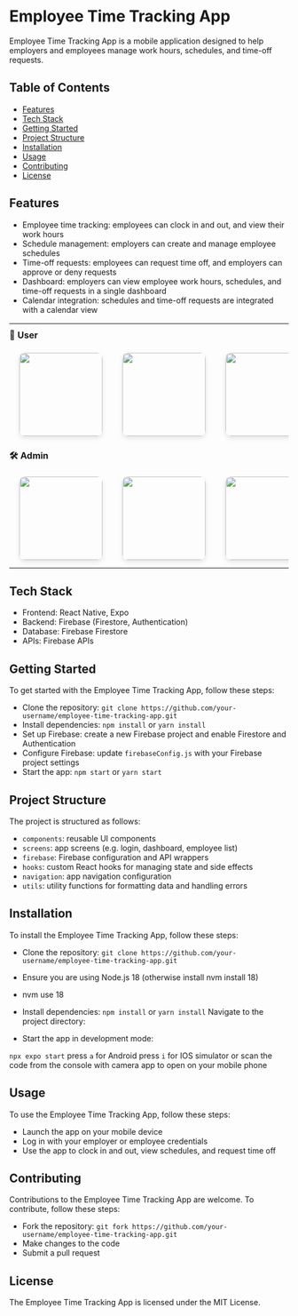# Employee Time Tracking App

Employee Time Tracking App is a mobile application designed to help employers and employees manage work hours, schedules, and time-off requests.

## Table of Contents

- [Features](#features)
- [Tech Stack](#tech-stack)
- [Getting Started](#getting-started)
- [Project Structure](#project-structure)
- [Installation](#installation)
- [Usage](#usage)
- [Contributing](#contributing)
- [License](#license)

## Features

- Employee time tracking: employees can clock in and out, and view their work hours
- Schedule management: employers can create and manage employee schedules
- Time-off requests: employees can request time off, and employers can approve or deny requests
- Dashboard: employers can view employee work hours, schedules, and time-off requests in a single dashboard
- Calendar integration: schedules and time-off requests are integrated with a calendar view


<table>
  <!-- Header Row: User -->
  <tr>
    <td colspan="4" align="left" style="font-weight: bold; font-size: 16px; padding: 10px 0;">👤 User</td>
  </tr>
  <tr>
    <td align="center">
      <img src="https://github.com/user-attachments/assets/11543a44-f604-49b7-940b-cf8a402e84a4" width="150" style="border-radius: 10px; margin: 10px; box-shadow: 0 4px 8px rgba(0,0,0,0.1);" />
    </td>
    <td align="center">
      <img src="https://github.com/user-attachments/assets/13f4c547-6933-4a61-abb7-80a86395c8cc" width="150" style="border-radius: 10px; margin: 10px; box-shadow: 0 4px 8px rgba(0,0,0,0.1);" />
    </td>
    <td align="center">
      <img src="https://github.com/user-attachments/assets/c0f4484a-ddfb-4195-b676-9f4ab6e40ee8" width="150" style="border-radius: 10px; margin: 10px; box-shadow: 0 4px 8px rgba(0,0,0,0.1);" />
    </td>
      <td align="center">
      <img src="https://github.com/user-attachments/assets/bc91c87c-a6df-4d25-ae8f-73f75accfb90" width="150" style="border-radius: 10px; margin: 10px; box-shadow: 0 4px 8px rgba(0,0,0,0.1);" />
    </td>
    <td align="center">
      <img src="https://github.com/user-attachments/assets/6162d142-0256-4e6b-ac9f-8c22facef282" width="150" style="border-radius: 10px; margin: 10px; box-shadow: 0 4px 8px rgba(0,0,0,0.1);" />
    </td>
   
  </tr>

  <!-- Header Row: Admin -->
  <tr>
    <td colspan="5" align="left" style="font-weight: bold; font-size: 16px; padding: 10px 0;">🛠️ Admin</td>
  </tr>
  <tr>
    <td align="center">
      <img src="https://github.com/user-attachments/assets/35011665-125a-4e54-9c54-6427457ab9a6" width="150" style="border-radius: 10px; margin: 10px; box-shadow: 0 4px 8px rgba(0,0,0,0.1);" />
    </td>
    <td align="center">
      <img src="https://github.com/user-attachments/assets/cbfde9e8-d8b9-4a86-a03e-59b83147085b" width="150" style="border-radius: 10px; margin: 10px; box-shadow: 0 4px 8px rgba(0,0,0,0.1);" />
    </td>
    <td align="center">
      <img src="https://github.com/user-attachments/assets/45054374-0932-4f4e-8478-ca013063ba82" width="150" style="border-radius: 10px; margin: 10px; box-shadow: 0 4px 8px rgba(0,0,0,0.1);" />
    </td>
    <td align="center">
      <img src="https://github.com/user-attachments/assets/ef10d2f5-10c6-4a5b-a9e6-0bfea084d72a" width="150" style="border-radius: 10px; margin: 10px; box-shadow: 0 4px 8px rgba(0,0,0,0.1);" />
    </td>
  </tr>
</table>




## Tech Stack

- Frontend: React Native, Expo
- Backend: Firebase (Firestore, Authentication)
- Database: Firebase Firestore
- APIs: Firebase APIs

## Getting Started

To get started with the Employee Time Tracking App, follow these steps:

- Clone the repository: `git clone https://github.com/your-username/employee-time-tracking-app.git`
- Install dependencies: `npm install` or `yarn install`
- Set up Firebase: create a new Firebase project and enable Firestore and Authentication
- Configure Firebase: update `firebaseConfig.js` with your Firebase project settings
- Start the app: `npm start` or `yarn start`

## Project Structure

The project is structured as follows:

- `components`: reusable UI components
- `screens`: app screens (e.g. login, dashboard, employee list)
- `firebase`: Firebase configuration and API wrappers
- `hooks`: custom React hooks for managing state and side effects
- `navigation`: app navigation configuration
- `utils`: utility functions for formatting data and handling errors

## Installation

To install the Employee Time Tracking App, follow these steps:

- Clone the repository: `git clone https://github.com/your-username/employee-time-tracking-app.git`

- Ensure you are using Node.js 18 (otherwise install nvm install 18)

- nvm use 18

- Install dependencies: `npm install` or `yarn install`
  Navigate to the project directory:

- Start the app in development mode:

`npx expo start` press `a` for Android press `i` for IOS simulator or scan the code from the console with camera app to open on your mobile phone

## Usage

To use the Employee Time Tracking App, follow these steps:

- Launch the app on your mobile device
- Log in with your employer or employee credentials
- Use the app to clock in and out, view schedules, and request time off

## Contributing

Contributions to the Employee Time Tracking App are welcome. To contribute, follow these steps:

- Fork the repository: `git fork https://github.com/your-username/employee-time-tracking-app.git`
- Make changes to the code
- Submit a pull request

## License

The Employee Time Tracking App is licensed under the MIT License.
